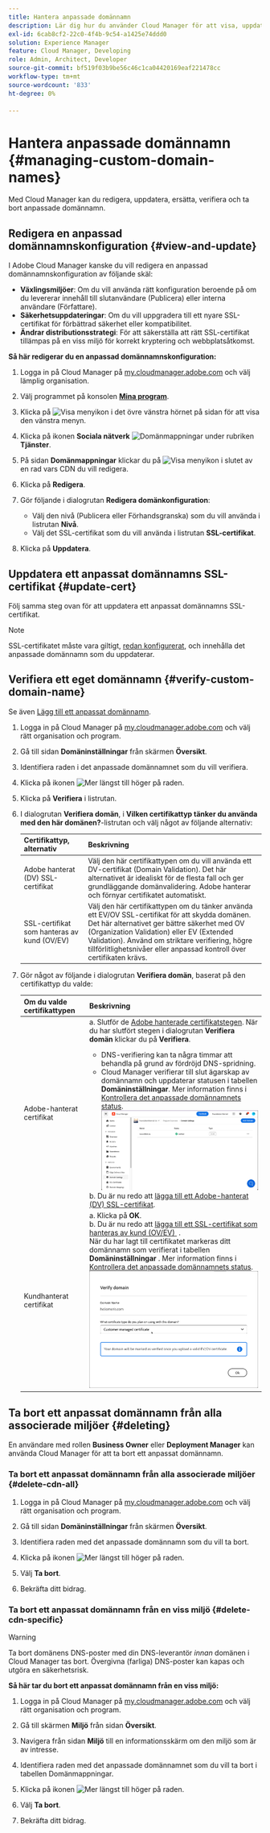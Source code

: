```yaml
---
title: Hantera anpassade domännamn
description: Lär dig hur du använder Cloud Manager för att visa, uppdatera, ersätta och ta bort anpassade domännamn.
exl-id: 6cab8cf2-22c0-4f4b-9c54-a1425e74ddd0
solution: Experience Manager
feature: Cloud Manager, Developing
role: Admin, Architect, Developer
source-git-commit: bf519f03b9be56c46c1ca04420169eaf221478cc
workflow-type: tm+mt
source-wordcount: '833'
ht-degree: 0%

---
```



# Hantera anpassade domännamn {#managing-custom-domain-names}

Med Cloud Manager kan du redigera, uppdatera, ersätta, verifiera och ta bort anpassade domännamn.

## Redigera en anpassad domännamnskonfiguration {#view-and-update}

I Adobe Cloud Manager kanske du vill redigera en anpassad domännamnskonfiguration av följande skäl:

* **Växlingsmiljöer**: Om du vill använda rätt konfiguration beroende på om du levererar innehåll till slutanvändare (Publicera) eller interna användare (Författare).
* **Säkerhetsuppdateringar**: Om du vill uppgradera till ett nyare SSL-certifikat för förbättrad säkerhet eller kompatibilitet.
* **Ändrar distributionsstrategi**: För att säkerställa att rätt SSL-certifikat tillämpas på en viss miljö för korrekt kryptering och webbplatsåtkomst.

**Så här redigerar du en anpassad domännamnskonfiguration:**

1. Logga in på Cloud Manager på [my.cloudmanager.adobe.com](https://my.cloudmanager.adobe.com/) och välj lämplig organisation.

1. Välj programmet på konsolen **[Mina program](/help/implementing/cloud-manager/navigation.md#my-programs)**.

1. Klicka på ![Visa menyikon](https://spectrum.adobe.com/static/icons/workflow_18/Smock_ShowMenu_18_N.svg) i det övre vänstra hörnet på sidan för att visa den vänstra menyn.

1. Klicka på ikonen **Sociala nätverk** ![Domänmappningar](https://spectrum.adobe.com/static/icons/workflow_18/Smock_SocialNetwork_18_N.svg) under rubriken **Tjänster**.

1. På sidan **Domänmappningar** klickar du på ![Visa menyikon](https://spectrum.adobe.com/static/icons/workflow_18/Smock_More_18_N.svg) i slutet av en rad vars CDN du vill redigera.

1. Klicka på **Redigera**.

1. Gör följande i dialogrutan **Redigera domänkonfiguration**:

   * Välj den nivå (Publicera eller Förhandsgranska) som du vill använda i listrutan **Nivå**.
   * Välj det SSL-certifikat som du vill använda i listrutan **SSL-certifikat**.

1. Klicka på **Uppdatera**.


## Uppdatera ett anpassat domännamns SSL-certifikat {#update-cert}

Följ samma steg ovan för att uppdatera ett anpassat domännamns SSL-certifikat.

>[!NOTE]
>
>SSL-certifikatet måste vara giltigt, [redan konfigurerat](/help/implementing/cloud-manager/managing-ssl-certifications/introduction-to-ssl-certificates.md), och innehålla det anpassade domännamn som du uppdaterar.


## Verifiera ett eget domännamn {#verify-custom-domain-name}

Se även [Lägg till ett anpassat domännamn](/help/implementing/cloud-manager/custom-domain-names/add-custom-domain-name.md).

1. Logga in på Cloud Manager på [my.cloudmanager.adobe.com](https://my.cloudmanager.adobe.com/) och välj rätt organisation och program.

1. Gå till sidan **Domäninställningar** från skärmen **Översikt**.

1. Identifiera raden i det anpassade domännamnet som du vill verifiera.

1. Klicka på ikonen ![Mer](https://spectrum.adobe.com/static/icons/workflow_18/Smock_More_18_N.svg) längst till höger på raden.

1. Klicka på **Verifiera** i listrutan.

1. I dialogrutan **Verifiera domän**, i **Vilken certifikattyp tänker du använda med den här domänen?**-listrutan och välj något av följande alternativ:

   | Certifikattyp, alternativ | Beskrivning |
   | --- | --- |
   | Adobe hanterat (DV) SSL-certifikat | Välj den här certifikattypen om du vill använda ett DV-certifikat (Domain Validation). Det här alternativet är idealiskt för de flesta fall och ger grundläggande domänvalidering. Adobe hanterar och förnyar certifikatet automatiskt. |
   | SSL-certifikat som hanteras av kund (OV/EV) | Välj den här certifikattypen om du tänker använda ett EV/OV SSL-certifikat för att skydda domänen. Det här alternativet ger bättre säkerhet med OV (Organization Validation) eller EV (Extended Validation). Använd om striktare verifiering, högre tillförlitlighetsnivåer eller anpassad kontroll över certifikaten krävs. |

1. Gör något av följande i dialogrutan **Verifiera domän**, baserat på den certifikattyp du valde:

   | Om du valde certifikattypen | Beskrivning |
   | --- | ---  |
   | Adobe-hanterat certifikat | a. Slutför de [Adobe hanterade certifikatstegen](/help/implementing/cloud-manager/custom-domain-names/add-custom-domain-name.md#adobe-managed-cert-steps). När du har slutfört stegen i dialogrutan **Verifiera domän** klickar du på **Verifiera**.<ul><li>DNS-verifiering kan ta några timmar att behandla på grund av fördröjd DNS-spridning.</li><li>Cloud Manager verifierar till slut ägarskap av domännamn och uppdaterar statusen i tabellen **Domäninställningar**. Mer information finns i [Kontrollera det anpassade domännamnets status](/help/implementing/cloud-manager/custom-domain-names/check-domain-name-status.md).</li>![Verifiera domänstatus](/help/implementing/cloud-manager/assets/domain-settings-verified.png)</li></ul>b. Du är nu redo att [lägga till ett Adobe-hanterat (DV) SSL-certifikat](/help/implementing/cloud-manager/managing-ssl-certifications/add-ssl-certificate.md#add-adobe-managed-ssl-cert).</li></ul> |
   | Kundhanterat certifikat | a. Klicka på **OK**.<br>b. Du är nu redo att [lägga till ett SSL-certifikat som hanteras av kund (OV/EV) &#x200B;](/help/implementing/cloud-manager/managing-ssl-certifications/add-ssl-certificate.md#add-customer-managed-ssl-cert) .<br>När du har lagt till certifikatet markeras ditt domännamn som verifierat i tabellen **Domäninställningar** . Mer information finns i [Kontrollera det anpassade domännamnets status](/help/implementing/cloud-manager/custom-domain-names/check-domain-name-status.md).</li></ul><br>![Verifiera domän för ett kundhanterat EV/OV-certifikat](/help/implementing/cloud-manager/assets/verify-domain-customer-managed-step.png) |


## Ta bort ett anpassat domännamn från alla associerade miljöer {#deleting}

En användare med rollen **Business Owner** eller **Deployment Manager** kan använda Cloud Manager för att ta bort ett anpassat domännamn.

### Ta bort ett anpassat domännamn från alla associerade miljöer {#delete-cdn-all}

1. Logga in på Cloud Manager på [my.cloudmanager.adobe.com](https://my.cloudmanager.adobe.com/) och välj rätt organisation och program.

1. Gå till sidan **Domäninställningar** från skärmen **Översikt**.

1. Identifiera raden med det anpassade domännamn som du vill ta bort.

1. Klicka på ikonen ![Mer](https://spectrum.adobe.com/static/icons/workflow_18/Smock_More_18_N.svg) längst till höger på raden.

1. Välj **Ta bort**.

1. Bekräfta ditt bidrag.


### Ta bort ett anpassat domännamn från en viss miljö {#delete-cdn-specific}

>[!WARNING]
>
>Ta bort domänens DNS-poster med din DNS-leverantör *innan* domänen i Cloud Manager tas bort. Övergivna (farliga) DNS-poster kan kapas och utgöra en säkerhetsrisk.

**Så här tar du bort ett anpassat domännamn från en viss miljö:**

1. Logga in på Cloud Manager på [my.cloudmanager.adobe.com](https://my.cloudmanager.adobe.com/) och välj rätt organisation och program.

1. Gå till skärmen **Miljö** från sidan **Översikt**.

1. Navigera från sidan **Miljö** till en informationsskärm om den miljö som är av intresse.

1. Identifiera raden med det anpassade domännamnet som du vill ta bort i tabellen Domänmappningar.

1. Klicka på ikonen ![Mer](https://spectrum.adobe.com/static/icons/workflow_18/Smock_More_18_N.svg) längst till höger på raden.

1. Välj **Ta bort**.

1. Bekräfta ditt bidrag.
